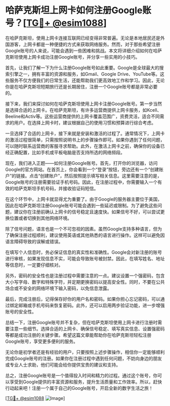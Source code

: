 # 哈萨克斯坦上网卡如何注册Google账号？[[TG💪+ @esim1088](https://t.me/s/esim1088)]

在哈萨克斯坦，使用上网卡连接互联网已经变得非常普遍。无论是本地居民还是外国游客，上网卡都是一种便捷的方式来获取网络服务。然而，对于那些希望注册Google账号的人来说，可能会遇到一些困难和挑战。本文将详细介绍如何在哈萨克斯坦使用上网卡成功注册Google账号，并分享一些实用的小技巧。

首先，让我们了解一下为什么注册Google账号如此重要。Google是全球最大的搜索引擎之一，拥有丰富的资源和服务，如Gmail、Google Drive、YouTube等。这些服务不仅方便我们的日常生活，还能帮助我们更高效地工作和学习。因此，无论你是在哈萨克斯坦短期旅行还是长期居住，注册一个Google账号都是非常必要的。

接下来，我们来探讨如何在哈萨克斯坦使用上网卡注册Google账号。第一步当然是选择合适的上网卡。在哈萨克斯坦，有许多运营商提供上网卡服务，如Kcell、Beeline和Activ等。这些运营商提供的上网卡覆盖范围广，资费灵活，适合不同需求的用户。在选择上网卡时，建议根据自己的使用习惯和预算进行综合考虑。

一旦选择了合适的上网卡，接下来就是安装和激活的过程了。通常情况下，上网卡的激活过程很简单，只需按照说明书上的步骤操作即可。如果你遇到了任何问题，可以随时联系运营商的客服寻求帮助。此外，在激活上网卡之前，确保你的设备已经正确配置，比如手机或平板电脑是否支持所选的网络频段。

现在，我们进入正题——如何注册Google账号。首先，打开你的浏览器，访问Google的官方网站。在首页上，你会看到一个“登录”按钮，旁边还有一个“创建账户”的链接。点击“创建账户”，然后按照提示填写相关信息。这里需要注意的是，Google账号的注册需要验证手机号码。因此，在注册过程中，你需要输入一个有效的哈萨克斯坦手机号码，并接收验证码短信。

在这个环节中，上网卡就显得尤为重要了。由于Google的服务器主要位于美国，因此在哈萨克斯坦注册Google账号可能会遇到一些延迟或限制。为了避免这些问题，建议你在注册前确认上网卡的信号稳定且速度快。如果信号不好，可以尝试更换位置或者切换到其他网络环境。

除了信号问题，语言也是一个不可忽视的因素。虽然Google支持多种语言，但为了确保注册过程顺利，建议使用英语或其他熟悉的语言进行操作。这样可以避免因语言障碍导致的误解或错误。

在填写个人信息时，务必保证信息的真实性和准确性。Google会对新注册的账号进行审核，如果发现信息不实，可能会导致账号被封禁。因此，在填写姓名、地址等信息时，一定要仔细核对。

另外，密码的安全性也是注册过程中需要注意的一点。建议设置一个强密码，包含大小写字母、数字和特殊字符，并定期更换密码以提高安全性。同时，不要在公共场合或不安全的网络环境下输入密码，以免信息泄露。

最后，完成注册后，记得保存好你的用户名和密码。如果你担心忘记密码，可以通过绑定邮箱或手机号码来恢复密码。此外，还可以启用两步验证功能，进一步增强账号的安全性。

总结一下，注册Google账号并不复杂，但在哈萨克斯坦使用上网卡进行注册时需要注意一些细节。选择合适的上网卡、确保信号稳定、填写真实信息、设置强密码等都是成功注册的关键步骤。希望这篇文章能帮助你在哈萨克斯坦轻松注册Google账号，享受更多便利的服务。

无论你是初学者还是有经验的用户，只要按照上述步骤操作，相信你一定能够顺利完成Google账号的注册。如果你在注册过程中遇到任何问题，不妨向身边的朋友或专业人士求助，他们可能会给你提供宝贵的建议和支持。

总之，注册Google账号是一个值得投入时间和精力的过程。通过这个账号，你可以享受到Google提供的丰富资源和服务，提升生活质量和工作效率。所以，赶快行动起来吧！注册一个属于自己的Google账号，开启全新的数字生活之旅！

[[TG💪+ @esim1088](https://t.me/s/esim1088) ![Image](https://i.postimg.cc/4NQfJmqS/Snipaste-2025-05-13-00-14-12.png)]